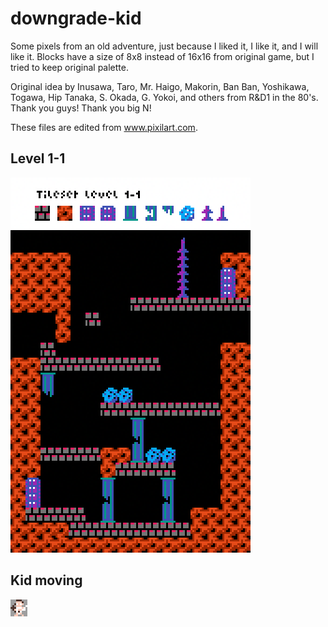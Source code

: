 # downgrade-kid

Some pixels from an old adventure, just because I liked it, I like it, and I will like it. Blocks have a size of 8x8 instead of 16x16 from original game, but I tried to keep original palette.

Original idea by Inusawa, Taro, Mr. Haigo, Makorin, Ban Ban, Yoshikawa, Togawa, Hip Tanaka, S. Okada, G. Yokoi, and others from R&D1 in the 80's. Thank you guys! Thank you big N!

These files are edited from www.pixilart.com.

## Level 1-1
![Level 1-1](https://github.com/AndreuRosellOsuna/downgrade-kid/blob/main/images/level%201-1%20x3.png)


## Kid moving
![Kid moving](https://github.com/AndreuRosellOsuna/downgrade-kid/blob/main/images/kid-moving%20x3.gif)


